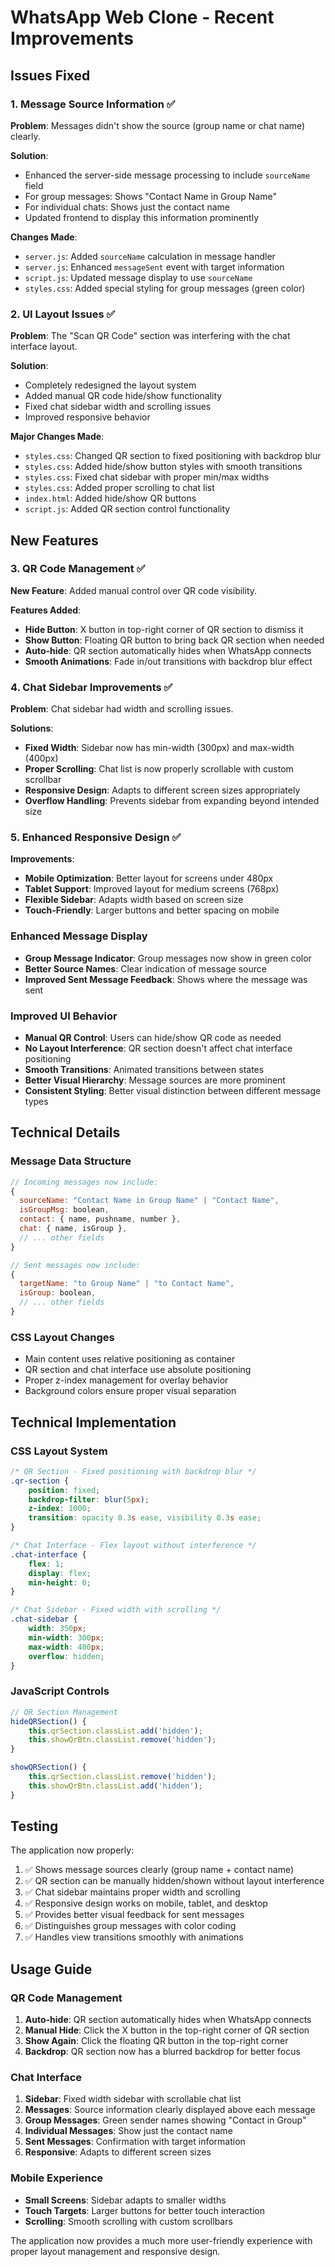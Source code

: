 # WhatsApp Web Clone - Recent Improvements

## Issues Fixed

### 1. Message Source Information ✅
**Problem**: Messages didn't show the source (group name or chat name) clearly.

**Solution**:
- Enhanced the server-side message processing to include `sourceName` field
- For group messages: Shows "Contact Name in Group Name"
- For individual chats: Shows just the contact name
- Updated frontend to display this information prominently

**Changes Made**:
- `server.js`: Added `sourceName` calculation in message handler
- `server.js`: Enhanced `messageSent` event with target information
- `script.js`: Updated message display to use `sourceName`
- `styles.css`: Added special styling for group messages (green color)

### 2. UI Layout Issues ✅
**Problem**: The "Scan QR Code" section was interfering with the chat interface layout.

**Solution**:
- Completely redesigned the layout system
- Added manual QR code hide/show functionality
- Fixed chat sidebar width and scrolling issues
- Improved responsive behavior

**Major Changes Made**:
- `styles.css`: Changed QR section to fixed positioning with backdrop blur
- `styles.css`: Added hide/show button styles with smooth transitions
- `styles.css`: Fixed chat sidebar with proper min/max widths
- `styles.css`: Added proper scrolling to chat list
- `index.html`: Added hide/show QR buttons
- `script.js`: Added QR section control functionality

## New Features

### 3. QR Code Management ✅
**New Feature**: Added manual control over QR code visibility.

**Features Added**:
- **Hide Button**: X button in top-right corner of QR section to dismiss it
- **Show Button**: Floating QR button to bring back QR section when needed
- **Auto-hide**: QR section automatically hides when WhatsApp connects
- **Smooth Animations**: Fade in/out transitions with backdrop blur effect

### 4. Chat Sidebar Improvements ✅
**Problem**: Chat sidebar had width and scrolling issues.

**Solutions**:
- **Fixed Width**: Sidebar now has min-width (300px) and max-width (400px)
- **Proper Scrolling**: Chat list is now properly scrollable with custom scrollbar
- **Responsive Design**: Adapts to different screen sizes appropriately
- **Overflow Handling**: Prevents sidebar from expanding beyond intended size

### 5. Enhanced Responsive Design ✅
**Improvements**:
- **Mobile Optimization**: Better layout for screens under 480px
- **Tablet Support**: Improved layout for medium screens (768px)
- **Flexible Sidebar**: Adapts width based on screen size
- **Touch-Friendly**: Larger buttons and better spacing on mobile

### Enhanced Message Display
- **Group Message Indicator**: Group messages now show in green color
- **Better Source Names**: Clear indication of message source
- **Improved Sent Message Feedback**: Shows where the message was sent

### Improved UI Behavior
- **Manual QR Control**: Users can hide/show QR code as needed
- **No Layout Interference**: QR section doesn't affect chat interface positioning
- **Smooth Transitions**: Animated transitions between states
- **Better Visual Hierarchy**: Message sources are more prominent
- **Consistent Styling**: Better visual distinction between different message types

## Technical Details

### Message Data Structure
```javascript
// Incoming messages now include:
{
  sourceName: "Contact Name in Group Name" | "Contact Name",
  isGroupMsg: boolean,
  contact: { name, pushname, number },
  chat: { name, isGroup },
  // ... other fields
}

// Sent messages now include:
{
  targetName: "to Group Name" | "to Contact Name",
  isGroup: boolean,
  // ... other fields
}
```

### CSS Layout Changes
- Main content uses relative positioning as container
- QR section and chat interface use absolute positioning
- Proper z-index management for overlay behavior
- Background colors ensure proper visual separation

## Technical Implementation

### CSS Layout System
```css
/* QR Section - Fixed positioning with backdrop blur */
.qr-section {
    position: fixed;
    backdrop-filter: blur(5px);
    z-index: 1000;
    transition: opacity 0.3s ease, visibility 0.3s ease;
}

/* Chat Interface - Flex layout without interference */
.chat-interface {
    flex: 1;
    display: flex;
    min-height: 0;
}

/* Chat Sidebar - Fixed width with scrolling */
.chat-sidebar {
    width: 350px;
    min-width: 300px;
    max-width: 400px;
    overflow: hidden;
}
```

### JavaScript Controls
```javascript
// QR Section Management
hideQRSection() {
    this.qrSection.classList.add('hidden');
    this.showQrBtn.classList.remove('hidden');
}

showQRSection() {
    this.qrSection.classList.remove('hidden');
    this.showQrBtn.classList.add('hidden');
}
```

## Testing

The application now properly:
1. ✅ Shows message sources clearly (group name + contact name)
2. ✅ QR section can be manually hidden/shown without layout interference
3. ✅ Chat sidebar maintains proper width and scrolling
4. ✅ Responsive design works on mobile, tablet, and desktop
5. ✅ Provides better visual feedback for sent messages
6. ✅ Distinguishes group messages with color coding
7. ✅ Handles view transitions smoothly with animations

## Usage Guide

### QR Code Management
1. **Auto-hide**: QR section automatically hides when WhatsApp connects
2. **Manual Hide**: Click the X button in the top-right corner of QR section
3. **Show Again**: Click the floating QR button in the top-right corner
4. **Backdrop**: QR section now has a blurred backdrop for better focus

### Chat Interface
1. **Sidebar**: Fixed width sidebar with scrollable chat list
2. **Messages**: Source information clearly displayed above each message
3. **Group Messages**: Green sender names showing "Contact in Group"
4. **Individual Messages**: Show just the contact name
5. **Sent Messages**: Confirmation with target information
6. **Responsive**: Adapts to different screen sizes

### Mobile Experience
- **Small Screens**: Sidebar adapts to smaller widths
- **Touch Targets**: Larger buttons for better touch interaction
- **Scrolling**: Smooth scrolling with custom scrollbars

The application now provides a much more user-friendly experience with proper layout management and responsive design.
